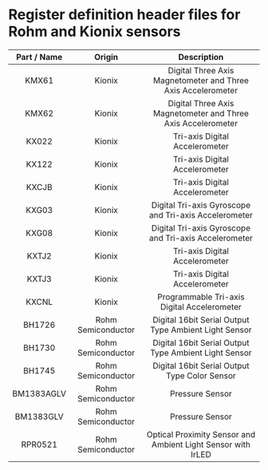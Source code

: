 # Register definition header files for Rohm and Kionix sensors

| Part / Name | Origin | Description |
|:-------------:|:-------------:|:-------------:|
| KMX61 | Kionix | Digital Three Axis Magnetometer and Three Axis Accelerometer |
| KMX62 | Kionix | Digital Three Axis Magnetometer and Three Axis Accelerometer |
| KX022 | Kionix | Tri-axis Digital Accelerometer |
| KX122 | Kionix | Tri-axis Digital Accelerometer |
| KXCJB | Kionix | Tri-axis Digital Accelerometer |
| KXG03 | Kionix | Digital Tri-axis Gyroscope and Tri-axis Accelerometer |
| KXG08 | Kionix | Digital Tri-axis Gyroscope and Tri-axis Accelerometer |
| KXTJ2 | Kionix | Tri-axis Digital Accelerometer |
| KXTJ3 | Kionix | Tri-axis Digital Accelerometer |
| KXCNL | Kionix | Programmable Tri-axis Digital Accelerometer |
| BH1726 | Rohm Semiconductor | Digital 16bit Serial Output Type Ambient Light Sensor |
| BH1730 | Rohm Semiconductor | Digital 16bit Serial Output Type Ambient Light Sensor |
| BH1745 | Rohm Semiconductor | Digital 16bit Serial Output Type Color Sensor |
| BM1383AGLV | Rohm Semiconductor | Pressure Sensor |
| BM1383GLV | Rohm Semiconductor | Pressure Sensor |
| RPR0521 | Rohm Semiconductor | Optical Proximity Sensor and Ambient Light Sensor with IrLED |
